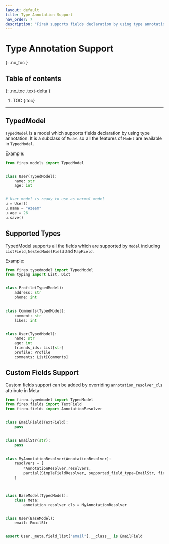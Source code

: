 ```yaml
---
layout: default
title: Type Annotation Support
nav_order: 7
description: "FireO supports fields declaration by using type annotation (v2.0.0)"
---
```


# Type Annotation Support

{: .no_toc }

## Table of contents

{: .no_toc .text-delta }

1. TOC
   {:toc}

---

## TypedModel

`TypedModel` is a model which supports fields declaration by using type annotation.
It is a subclass of `Model` so all the features of `Model` are available in `TypedModel`.

Example:

```python
from fireo.models import TypedModel


class User(TypedModel):
    name: str
    age: int


# User model is ready to use as normal model
u = User()
u.name = "Azeem"
u.age = 26
u.save()
```

## Supported Types

TypedModel supports all the fields which are supported by `Model` including `ListField`, `NestedModelField`
and `MapField`.

Example:

```python
from fireo.typedmodel import TypedModel
from typing import List, Dict


class Profile(TypedModel):
    address: str
    phone: int


class Comments(TypedModel):
    comment: str
    likes: int


class User(TypedModel):
    name: str
    age: int
    friends_ids: List[str]
    profile: Profile
    comments: List[Comments]
```

## Custom Fields Support

Custom fields support can be added by overriding `annotation_resolver_cls` attribute in Meta:

```python
from fireo.typedmodel import TypedModel
from fireo.fields import TextField
from fireo.fields import AnnotationResolver


class EmailField(TextField):
    pass


class EmailStr(str):
    pass
    

class MyAnnotationResolver(AnnotationResolver):
    resolvers = [
        *AnnotationResolver.resolvers, 
        partial(SimpleFieldResolver, supported_field_type=EmailStr, field_class=EmailField),
    ]



class BaseModel(TypedModel):
    class Meta:
        annotation_resolver_cls = MyAnnotationResolver


class User(BaseModel):
    email: EmailStr


assert User._meta.field_list['email'].__class__ is EmailField
```
